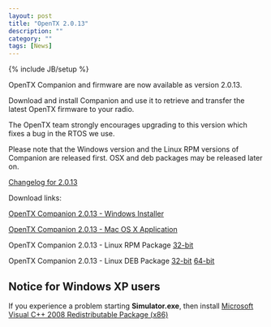 ```yaml
---
layout: post
title: "OpenTX 2.0.13"
description: ""
category: ""
tags: [News]
---
```

{% include JB/setup %}

OpenTX Companion and firmware are now available as version 2.0.13.
 
Download and install Companion and use it to retrieve and transfer the latest OpenTX firmware to your radio.

The OpenTX team strongly encourages upgrading to this version which fixes a bug in the RTOS we use.

Please note that the Windows version and the Linux RPM versions of Companion are released first. OSX and deb packages may be released later on.

[Changelog for 2.0.13](https://github.com/opentx/opentx/releases/tag/2.0.13)

Download links:

[OpenTX Companion 2.0.13 - Windows Installer](http://downloads.open-tx.org/2.0/companion/companionInstall_2.0.13.exe)

[OpenTX Companion 2.0.13 - Mac OS X Application](http://downloads.open-tx.org/2.0/companion/companion-macosx-2.0.13.dmg)

OpenTX Companion 2.0.13 - Linux RPM Package [32-bit](http://downloads.open-tx.org/2.0/companion/companion-2.0.13-i686.rpm)

OpenTX Companion 2.0.13 - Linux DEB Package [32-bit](http://downloads.open-tx.org/2.0/companion/companion_2.0.13_i386.deb) [64-bit](http://downloads.open-tx.org/2.0/companion/companion_2.0.13_amd64.deb)

## Notice for Windows XP users
If you experience a problem starting **Simulator.exe**, then install [Microsoft Visual C++ 2008 Redistributable Package (x86)](http://www.microsoft.com/en-us/download/details.aspx?id=29)
